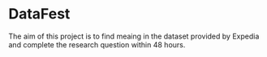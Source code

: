 # DataFest 
The aim of this project is to find meaing in the dataset provided by Expedia and complete the research question within 48 hours.
